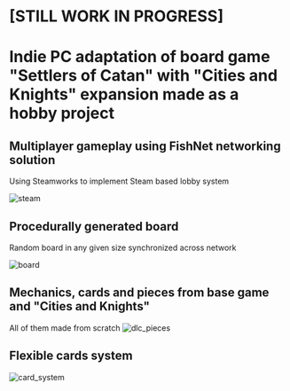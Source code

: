 # [STILL WORK IN PROGRESS]
# Indie PC adaptation of board game "Settlers of Catan" with "Cities and Knights" expansion made as a hobby project  

## Multiplayer gameplay using FishNet networking solution  
Using Steamworks to implement Steam based lobby system  

![steam](https://github.com/Wahares/Catan/assets/102261228/a65d30a9-4a7b-46c1-8ca0-ba412e9a44a1)

## Procedurally generated board  
Random board in any given size synchronized across network  

![board](https://github.com/Wahares/Catan/assets/102261228/2b53bc48-6d11-4508-b77a-23a03033da5d)
  
## Mechanics, cards and pieces from base game and "Cities and Knights"
All of them made from scratch
![dlc_pieces](https://github.com/Wahares/Catan/assets/102261228/70e720d3-3b09-4f34-8a7d-65e7ec076e75)
  
## Flexible cards system
  
![card_system](https://github.com/Wahares/Catan/assets/102261228/39cface4-5830-4817-8b2f-1b1555f8b04e)
  
